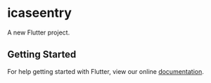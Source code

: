 # icaseentry

A new Flutter project.

## Getting Started

For help getting started with Flutter, view our online
[documentation](https://flutter.io/).
